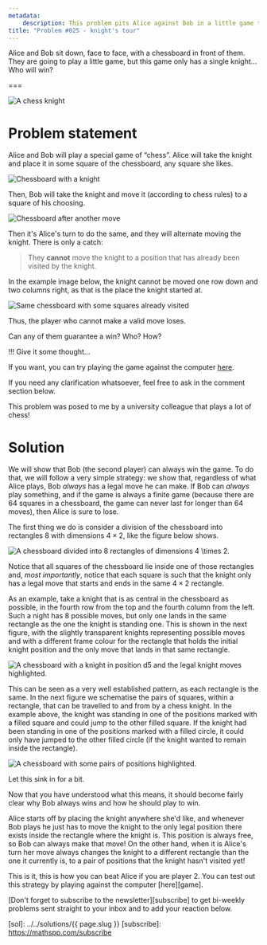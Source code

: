 ```yaml
---
metadata:
    description: This problem pits Alice against Bob in a little game that takes place in a chessboard.
title: "Problem #025 - knight's tour"
---
```


Alice and Bob sit down, face to face, with a chessboard in front of them.
They are going to play a little game, but this game only has a single knight...
Who will win?

===

![A chess knight](thumbnail.jpg "Photo by Piotr Makowski on Unsplash")


# Problem statement

Alice and Bob will play a special game of “chess”.
Alice will take the knight and place it in some square of the chessboard, any square she likes.

![Chessboard with a knight](_chessboard_01.png)

Then, Bob will take the knight and move it (according to chess rules) to a square of his choosing.

![Chessboard after another move](_chessboard_02.png)

Then it's Alice's turn to do the same, and they will alternate moving the knight.
There is only a catch:

 > They **cannot** move the knight to a position that has already been visited by the knight.

In the example image below, the knight cannot be moved one row down and two columns right, as that is the place the knight started at.

![Same chessboard with some squares already visited](_chessboard_03.png)

Thus, the player who cannot make a valid move loses.

Can any of them guarantee a win? Who? How?

!!! Give it some thought...

If you want, you can try playing the game against the computer [here](https://mathspp.com/games/knights-tour).

If you need any clarification whatsoever, feel free to ask in the comment section below.

This problem was posed to me by a university colleague that plays a lot of chess!


# Solution

We will show that Bob (the second player) can always win the game.
To do that, we will follow a very simple strategy: we show that,
regardless of what Alice plays, Bob *always* has a legal move he can make.
If Bob can *always* play something, and if the game is always a finite game
(because there are $64$ squares in a chessboard, the game can never last
for longer than $64$ moves), then Alice is sure to lose.

The first thing we do is consider a division of the chessboard
into rectangles $8$ with dimensions $4 \times 2$, like the figure below shows.

![A chessboard divided into $8$ rectangles of dimensions $4 \times 2$.](_sol_chessboard_01.webp)

Notice that all squares of the chessboard lie inside one of those rectangles and,
*most importantly*, notice that each square is such that the knight only has a legal move that starts and ends in the same $4 \times 2$ rectangle.

As an example, take a knight that is as central in the chessboard as possible,
in the fourth row from the top and the fourth column from the left.
Such a night has $8$ possible moves, but only one lands in the same rectangle as the
one the knight is standing one.
This is shown in the next figure, with the slightly transparent knights representing
possible moves and with a different frame colour for the rectangle that holds the
initial knight position and the only move that lands in that same rectangle.

![A chessboard with a knight in position d5 and the legal knight moves highlighted.](_sol_chessboard_02.png)

This can be seen as a very well established pattern, as each rectangle is the same.
In the next figure we schematise the pairs of squares, within a rectangle, that
can be travelled to and from by a chess knight.
In the example above, the knight was standing in one of the positions marked with a
filled square and could jump to the other filled square.
If the knight had been standing in one of the positions marked with a filled circle,
it could only have jumped to the other filled circle (if the knight wanted to remain
inside the rectangle).

![A chessboard with some pairs of positions highlighted.](_sol_chessboard_03.png)

Let this sink in for a bit.

Now that you have understood what this means, it should become fairly clear why
Bob always wins and how he should play to win.

Alice starts off by placing the knight anywhere she'd like, and whenever Bob plays
he just has to move the knight to the only legal position there exists inside the
rectangle where the knight is.
This position is always free, so Bob can always make that move!
On the other hand, when it is Alice's turn her move always changes the knight to
a different rectangle than the one it currently is, to a pair of positions that
the knight hasn't visited yet!

This is it, this is how you can beat Alice if you are player 2.
You can test out this strategy by playing against the computer [here][game].


[Don't forget to subscribe to the newsletter][subscribe] to get bi-weekly
problems sent straight to your inbox and to add your reaction below.

[sol]: ../../solutions/{{ page.slug }}
[subscribe]: https://mathspp.com/subscribe
